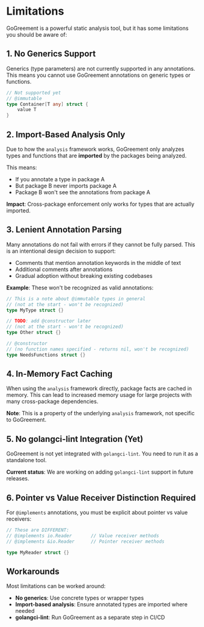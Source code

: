 # Limitations

GoGreement is a powerful static analysis tool, but it has some limitations you should be aware of:

## 1. No Generics Support

Generics (type parameters) are not currently supported in any annotations. This means you cannot use GoGreement annotations on generic types or functions.

```go
// Not supported yet
// @immutable
type Container[T any] struct {
    value T
}
```

## 2. Import-Based Analysis Only

Due to how the `analysis` framework works, GoGreement only analyzes types and functions that are **imported** by the packages being analyzed.

This means:
- If you annotate a type in package A
- But package B never imports package A
- Package B won't see the annotations from package A

**Impact**: Cross-package enforcement only works for types that are actually imported.

## 3. Lenient Annotation Parsing

Many annotations do not fail with errors if they cannot be fully parsed. This is an intentional design decision to support:

- Comments that mention annotation keywords in the middle of text
- Additional comments after annotations
- Gradual adoption without breaking existing codebases

**Example**: These won't be recognized as valid annotations:

```go
// This is a note about @immutable types in general
// (not at the start - won't be recognized)
type MyType struct {}

// TODO: add @constructor later
// (not at the start - won't be recognized)
type Other struct {}

// @constructor
// (no function names specified - returns nil, won't be recognized)
type NeedsFunctions struct {}
```

## 4. In-Memory Fact Caching

When using the `analysis` framework directly, package facts are cached in memory. This can lead to increased memory usage for large projects with many cross-package dependencies.

**Note**: This is a property of the underlying `analysis` framework, not specific to GoGreement.

## 5. No golangci-lint Integration (Yet)

GoGreement is not yet integrated with `golangci-lint`. You need to run it as a standalone tool.

**Current status**: We are working on adding `golangci-lint` support in future releases.

## 6. Pointer vs Value Receiver Distinction Required

For `@implements` annotations, you must be explicit about pointer vs value receivers:

```go
// These are DIFFERENT:
// @implements io.Reader       // Value receiver methods
// @implements &io.Reader      // Pointer receiver methods

type MyReader struct {}
```

## Workarounds

Most limitations can be worked around:

- **No generics**: Use concrete types or wrapper types
- **Import-based analysis**: Ensure annotated types are imported where needed
- **golangci-lint**: Run GoGreement as a separate step in CI/CD
